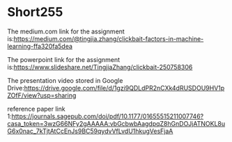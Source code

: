 # Short255

The medium.com link for the assignment is:https://medium.com/@tingjia.zhang/clickbait-factors-in-machine-learning-ffa320fa5dea

The powerpoint link for the assignment is:https://www.slideshare.net/TingjiaZhang/clickbait-250758306

The presentation video stored in Google Drive:https://drive.google.com/file/d/1gzi9QDLdPR2nCXk4dRUSDOU9HV1pZOfF/view?usp=sharing

reference paper link 1:https://journals.sagepub.com/doi/pdf/10.1177/01655515211007746?casa_token=3wzG66NFy2gAAAAA:vbGcbwbAagdpqZ8hGnDOJjATNOKL8uG6x0nac_7kTjtAtCcEnJs9BC59qydvVfLvdU1hkugVesFjaA
